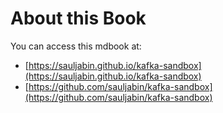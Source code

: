 # About this Book

You can access this mdbook at:

- [https://sauljabin.github.io/kafka-sandbox](https://sauljabin.github.io/kafka-sandbox)
- [https://github.com/sauljabin/kafka-sandbox](https://github.com/sauljabin/kafka-sandbox)